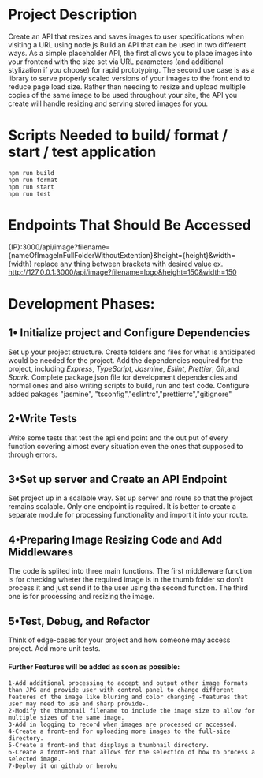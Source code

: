 # Project Description
Create an API that resizes and saves images to user specifications when visiting a URL using node.js
Build an API that can be used in two different ways. 
As a simple placeholder API, the first allows you to place images into your frontend with the size set via URL parameters (and additional stylization if you choose) 
for rapid prototyping. 
The second use case is as a library to serve properly scaled versions of your images to the front end to reduce page load size. 
Rather than needing to resize and upload multiple copies of the same image to be used throughout your site, the API you create will handle resizing 
and serving stored images for you.

# Scripts Needed to build/ format / start / test application
	npm run build
	npm run format
	npm run start
	npm run test
	
# Endpoints That Should Be Accessed
{IP}:3000/api/image?filename={nameOfImageInFullFolderWithoutExtention}&height={height}&width={width}
replace any thing between brackets with desired value ex. http://127.0.0.1:3000/api/image?filename=logo&height=150&width=150

# Development Phases:
## 1• Initialize project and Configure Dependencies ##
Set up your project structure. Create folders and files for what is anticipated would be needed for the project.
Add the dependencies required for the project, including *Express*, *TypeScript*, *Jasmine*, *Eslint*, *Prettier*, *Git*,and *Spark*.
Complete package.json file for development dependencies and normal ones and also writing scripts to build, run and test code.
Configure added pakages "jasmine", "tsconfig","eslintrc","prettierrc","gitignore"

## 2•Write Tests ##
Write some tests that test the api end point and the out put of every function covering almost every situation even the ones that supposed to through errors.

## 3•Set up server and Create an API Endpoint ##
Set project up in a scalable way. 
Set up server and route so that the project remains scalable. Only one endpoint is required. It is better to create a separate module for processing functionality and import it into your route.

## 4•Preparing Image Resizing Code and Add Middlewares ##
The code is splited into three main functions. The first middleware function is for checking wheter the required image is in the thumb folder so don't process it and just send it to the user using the second function. The third one is for processing and resizing the image.


## 5•Test, Debug, and Refactor ##
Think of edge-cases for your project and how someone may access project.
Add more unit tests.



#### Further Features will be added as soon as possible:
	1-Add additional processing to accept and output other image formats than JPG and provide user with control panel to change different features of the image like bluring and color changing -features that user may need to use and sharp provide-.
	2-Modify the thumbnail filename to include the image size to allow for multiple sizes of the same image.
	3-Add in logging to record when images are processed or accessed.
	4-Create a front-end for uploading more images to the full-size directory.
	5-Create a front-end that displays a thumbnail directory.
	6-Create a front-end that allows for the selection of how to process a selected image.
	7-Deploy it on github or heroku
